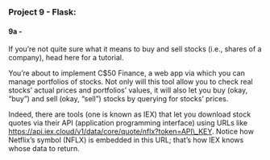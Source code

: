 ### Project 9 - Flask:

#### 9a -



If you’re not quite sure what it means to buy and sell stocks (i.e., shares of a company), head here for a tutorial.



You’re about to implement C$50 Finance, a web app via which you can manage portfolios of stocks. Not only will this tool allow you to check real stocks’ actual prices and portfolios’ values, it will also let you buy (okay, “buy”) and sell (okay, “sell”) stocks by querying for stocks’ prices.



Indeed, there are tools (one is known as IEX) that let you download stock quotes via their API (application programming interface) using URLs like https://api.iex.cloud/v1/data/core/quote/nflx?token=API\_KEY. Notice how Netflix’s symbol (NFLX) is embedded in this URL; that’s how IEX knows whose data to return.









